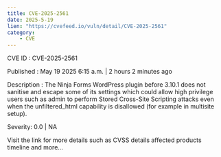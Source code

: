```yaml
---
title: CVE-2025-2561
date: 2025-5-19
lien: "https://cvefeed.io/vuln/detail/CVE-2025-2561"
category:
    - CVE
---
```


CVE ID : CVE-2025-2561

Published :  May 19
2025
6:15 a.m. | 2 hours
2 minutes ago

Description : The Ninja Forms  WordPress plugin before 3.10.1 does not sanitise and escape some of its settings
which could allow high privilege users such as admin to perform Stored Cross-Site Scripting attacks even when the unfiltered_html capability is disallowed (for example in multisite setup).

Severity: 0.0 | NA

Visit the link for more details
such as CVSS details
affected products
timeline
and more...
